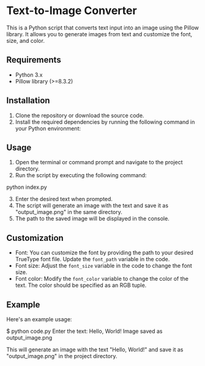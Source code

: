 # Text-to-Image Converter

This is a Python script that converts text input into an image using the Pillow library. It allows you to generate images from text and customize the font, size, and color.

## Requirements

- Python 3.x
- Pillow library (>=8.3.2)

## Installation

1. Clone the repository or download the source code.
2. Install the required dependencies by running the following command in your Python environment:


## Usage

1. Open the terminal or command prompt and navigate to the project directory.
2. Run the script by executing the following command:

python index.py

3. Enter the desired text when prompted.
4. The script will generate an image with the text and save it as "output_image.png" in the same directory.
5. The path to the saved image will be displayed in the console.

## Customization

- Font: You can customize the font by providing the path to your desired TrueType font file. Update the `font_path` variable in the code.
- Font size: Adjust the `font_size` variable in the code to change the font size.
- Font color: Modify the `font_color` variable to change the color of the text. The color should be specified as an RGB tuple.

## Example

Here's an example usage:

$ python code.py
Enter the text: Hello, World!
Image saved as output_image.png


This will generate an image with the text "Hello, World!" and save it as "output_image.png" in the project directory.

